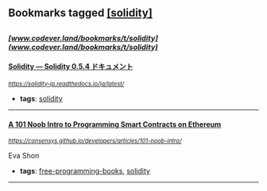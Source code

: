 ## Bookmarks tagged [[solidity]](https://www.codever.land/search?q=[solidity])

_<sup><sup>[www.codever.land/bookmarks/t/solidity](www.codever.land/bookmarks/t/solidity)</sup></sup>_
---
#### [Solidity — Solidity 0.5.4 ドキュメント](https://solidity-jp.readthedocs.io/ja/latest/)
_<sup>https://solidity-jp.readthedocs.io/ja/latest/</sup>_

* **tags**: [solidity](../tagged/solidity.md)
---
#### [A 101 Noob Intro to Programming Smart Contracts on Ethereum](https://consensys.github.io/developers/articles/101-noob-intro/)
_<sup>https://consensys.github.io/developers/articles/101-noob-intro/</sup>_

Eva Shon
* **tags**: [free-programming-books](../tagged/free-programming-books.md), [solidity](../tagged/solidity.md)
---
